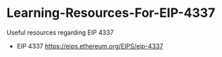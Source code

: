 # Learning-Resources-For-EIP-4337
Useful resources regarding EIP 4337


- EIP 4337
  https://eips.ethereum.org/EIPS/eip-4337
